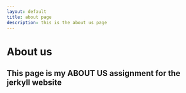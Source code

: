 ```yaml
---
layout: default
title: about page
description: this is the about us page
---
```


# About us

## This page is my ABOUT US assignment for the jerkyll website